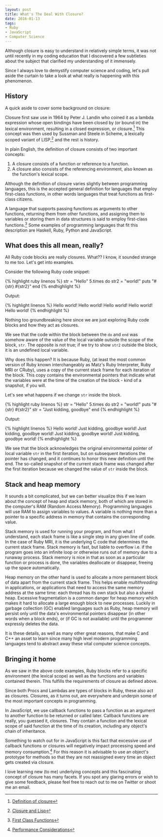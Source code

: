 ```yaml
---
layout: post
title: What's The Deal With Closure?
date: 2016-01-13
tags:
- Ruby
- JavaScript
- Computer Science
---
```


Although closure is easy to understand in relatively simple terms, it was not until recently in my coding education that I discovered a few subtleties about the subject that clarified my understanding of it immensely. <!-- more -->

Since I always love to demystify computer science and coding, let's pull aside the curtain to take a look at what really is happening with this phenomenon.

## History

A quick aside to cover some background on closure:

Closure first saw use in 1964 by Peter J. Landin who coined it as a lambda expression whose open bindings have been closed by (or bound in) the lexical environment, resulting in a closed expression, or closure.[^fn-wiki1] This concept was then used by Sussman and Steele in Scheme, a lexically scoped variant of LISP,[^fn-wiki2] and the rest is history.

In plain English, the definition of closure consists of two important concepts:

1. A closure consists of a function or reference to a function.
2. A closure also consists of the referencing environment, also known as the function's lexical scope.

Although the definition of closure varies slightly between programming languages, this is the accepted general definition for languages that employ first-class functions, in other words languages that treat functions as first-class citizens.

A language that supports passing functions as arguments to other functions, returning them from other functions, and assigning them to variables or storing them in data structures is said to employ first-class functions.[^fn-wiki3] Some examples of programming languages that fit this description are Haskell, Ruby, Python and JavaScript.

## What does this all mean, really?

All Ruby code blocks are really closures. What?? I know, it sounded strange to me too. Let's get into examples.

Consider the following Ruby code snippet:

{% highlight ruby linenos %}
str = "Hello"
5.times do
	str2 = "world!"
	puts "#{str} #{str2}"
end
{% endhighlight %}


Output:

{% highlight linenos %}
Hello world!
Hello world!
Hello world!
Hello world!
Hello world!
{% endhighlight %}

Nothing too groundbreaking here since we are just exploring Ruby code blocks and how they act as closures.

We see that the code within the block between the `do` and `end` was somehow aware of the value of the local variable outside the scope of the block, `str`. The opposite is not true; if we try to show `str2` outside the block, it is an undefined local variable.

Why does this happen? It is because Ruby, (at least the most common version of Ruby known interchangeably as Matz's Ruby Interpreter, Ruby MRI or CRuby), uses a copy of the current stack frame for each iteration of the block. This copy contains the environmental pointers that indicate what the variables were at the time of the creation of the block - kind of a snapshot, if you will.

Let's see what happens if we change `str` inside the block.

{% highlight ruby linenos %}
str = "Hello"
5.times do
  str2 = "world!"
  puts "#{str} #{str2}"
  str = "Just kidding, goodbye"
end
{% endhighlight %}


Output:

{% highlight linenos %}
Hello world!
Just kidding, goodbye world!
Just kidding, goodbye world!
Just kidding, goodbye world!
Just kidding, goodbye world!
{% endhighlight %}


We see that the block acknowledges the original environmental pointer of local variable `str` in the first iteration, but on subsequent iterations the pointer has changed, and it continues to honor this new definition until the end. The so-called snapshot of the current stack frame was changed after the first iteration because we changed the value of `str` inside the block.

## Stack and heap memory

It sounds a bit complicated, but we can better visualize this if we learn about the concept of heap and stack memory, both of which are stored in the computer's RAM (Random Access Memory). Programming languages will use RAM to assign variables to values. A variable is nothing more than a pointer to a specific address in memory that contains the corresponding value.

Stack memory is used for running your program, and from what I understand, each stack frame is like a single step in any given line of code. In the case of Ruby MRI, it is the underlying C code that determines the current stack frame. Stack memory is fast, but liable to overflow i.e. if the program goes into an infinite loop or otherwise runs out of memory due to a runaway process. Stack memory is nice in that as soon as a particular function or process is done, the variables deallocate or disappear, freeing up the space automatically.

Heap memory on the other hand is used to allocate a more permanent block of data apart from the current stack frame. This helps enable _multithreading_ in applications, or applications that need to access the same memory address at the same time: each thread has its own stack but also a shared heap. Excessive fragmentation is a common danger for heap memory which makes it hard to allocate a large enough block to new processes. Luckily in garbage collection (GC) enabled languages such as Ruby, heap memory will persist only until the data's environmental pointers disappear (in other words when a block ends), or (if GC is not available) until the programmer expressly deletes the data.

It is these details, as well as many other great reasons, that make C and C++ an asset to learn since many high level modern programming languages tend to abstract away these vital computer science concepts.

## Bringing it home

As we saw in the above code examples, Ruby blocks refer to a specific environment (the lexical scope) as well as the functions and variables contained therein. This fulfills the requirements of closure as defined above.

Since both Procs and Lambdas are types of blocks in Ruby, these also act as closures. Closures, as it turns out, are everywhere and underpin some of the most important concepts in programming.

In JavaScript, we use callback functions to pass a function as an argument to another function to be returned or called later. Callback functions are really, you guessed it, closures. They contain a function and the lexical scope of said function at the time of its creation, including any object's chain of inheritance.

Something to watch out for in JavaScript is this fact that excessive use of callback functions or closures will negatively impact processing speed and memory consumption.[^fn-mdn1] For this reason it is advisable to use an object's prototype for methods so that they are not reassigned every time an object gets created via closure.

I love learning new (to me) underlying concepts and this fascinating concept of closure has many facets. If you spot any glaring errors or wish to give some feedback, please feel free to reach out to me on Twitter or shoot me an email.

[^fn-wiki1]: [Definition of closure](https://en.wikipedia.org/wiki/Closure_(computer_programming)#cite_note-6)
[^fn-wiki2]: [Closure and Lisp](https://en.wikipedia.org/wiki/Closure_(computer_programming)#cite_note-8)
[^fn-wiki3]: [First Class Functions](https://en.wikipedia.org/wiki/First-class_function#cite_note-1)
[^fn-mdn1]: [Performance Considerations](https://developer.mozilla.org/en-US/docs/Web/JavaScript/Closures#Performance_considerations)
